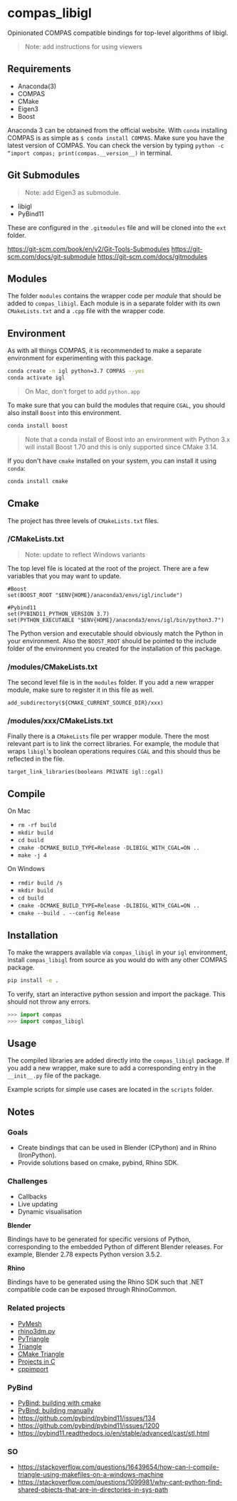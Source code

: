 # compas_libigl

Opinionated COMPAS compatible bindings for top-level algorithms of libigl.

> Note: add instructions for using viewers

## Requirements

* Anaconda(3)
* COMPAS
* CMake
* Eigen3
* Boost

Anaconda 3 can be obtained from the official website. With `conda` installing COMPAS is as simple as `$ conda install COMPAS`. Make sure you have the latest version of COMPAS. You can check the version by typing `python -c “import compas; print(compas.__version__)` in terminal.

## Git Submodules

> Note: add Eigen3 as submodule.

* libigl
* PyBind11

These are configured in the `.gitmodules` file and will be cloned into the `ext` folder.

<https://git-scm.com/book/en/v2/Git-Tools-Submodules>
<https://git-scm.com/docs/git-submodule>
<https://git-scm.com/docs/gitmodules>

## Modules

The folder `modules` contains the wrapper code per *module* that should be added to `compas_libigl`.
Each module is in a separate folder with its own `CMakeLists.txt` and a `.cpp` file with the wrapper code.

## Environment

As with all things COMPAS, it is recommended to make a separate environment for experimenting with this package.

```bash
conda create -n igl python=3.7 COMPAS --yes
conda activate igl
```

> On Mac, don't forget to add `python.app`

To make sure that you can build the modules that require `CGAL`, you should also install `Boost` into this environment.

```bash
conda install boost
```

> Note that a conda install of Boost into an environment with Python 3.x will install Boost 1.70 and this is only supported since CMake 3.14.

If you don't have `cmake` installed on your system, you can install it using `conda`:

```bash
conda install cmake
```

## Cmake

The project has three levels of `CMakeLists.txt` files.

### /CMakeLists.txt

> Note: update to reflect Windows variants

The top level file is located at the root of the project. There are a few variables that you may want to update.

```make
#Boost
set(BOOST_ROOT "$ENV{HOME}/anaconda3/envs/igl/include")

#Pybind11
set(PYBIND11_PYTHON_VERSION 3.7)
set(PYTHON_EXECUTABLE "$ENV{HOME}/anaconda3/envs/igl/bin/python3.7")
```

The Python version and executable should obviously match the Python in your environment. Also the `BOOST_ROOT` should be pointed to the include folder of the environment you created for the installation of this package.

### /modules/CMakeLists.txt

The second level file is in the `modules` folder. If you add a new wrapper module, make sure to register it in this file as well.

```make
add_subdirectory(${CMAKE_CURRENT_SOURCE_DIR}/xxx)
```

### /modules/xxx/CMakeLists.txt

Finally there is a `CMakeLists` file per wrapper module. There the most relevant part is to link the correct libraries. For example, the module that wraps `libigl`'s boolean operations requires `CGAL` and this should thus be reflected in the file.

```make
target_link_libraries(booleans PRIVATE igl::cgal)
```

## Compile

On Mac

* `rm -rf build`
* `mkdir build`
* `cd build`
* `cmake -DCMAKE_BUILD_TYPE=Release -DLIBIGL_WITH_CGAL=ON ..`
* `make -j 4`

On Windows

* `rmdir build /s`
* `mkdir build`
* `cd build`
* `cmake -DCMAKE_BUILD_TYPE=Release -DLIBIGL_WITH_CGAL=ON ..`
* `cmake --build . --config Release`

## Installation

To make the wrappers available via `compas_libigl` in your `igl` environment, install `compas_libigl` from source as you would do with any other COMPAS package.

```bash
pip install -e .
```

To verify, start an interactive python session and import the package. This should not throw any errors.

```python
>>> import compas
>>> import compas_libigl
```

## Usage

The compiled libraries are added directly into the `compas_libigl` package.
If you add a new wrapper, make sure to add a corresponding entry in the `__init__.py` file of the package.

Example scripts for simple use cases are located in the `scripts` folder.

## Notes

### Goals

* Create bindings that can be used in Blender (CPython) and in Rhino (IronPython).
* Provide solutions based on cmake, pybind, Rhino SDK.

### Challenges

* Callbacks
* Live updating
* Dynamic visualisation

**Blender**

Bindings have to be generated for specific versions of Python, corresponding to
the embedded Python of different Blender releases. For example, Blender 2.78 expects
Python version 3.5.2.

**Rhino**

Bindings have to be generated using the Rhino SDK such that .NET compatible code
can be exposed through RhinoCommon.

### Related projects

* [PyMesh](https://github.com/PyMesh/PyMesh)
* [rhino3dm.py](https://github.com/mcneel/rhino3dm/blob/master/RHINO3DM.PY.md)
* [PyTriangle](https://github.com/pletzer/pytriangle)
* [Triangle](https://github.com/drufat/triangle)
* [CMake Triangle](https://github.com/wo80/Triangle)
* [Projects in C](https://userpages.umbc.edu/~rostamia/cbook/triangle.html)
* [cppimport](https://github.com/tbenthompson/cppimport)

### PyBind

* [PyBind: building with cmake](https://pybind11.readthedocs.io/en/stable/compiling.html#building-with-cmake)
* [PyBind: building manually](https://pybind11.readthedocs.io/en/stable/compiling.html#building-manually)
* <https://github.com/pybind/pybind11/issues/134>
* <https://github.com/pybind/pybind11/issues/1200>
* <https://pybind11.readthedocs.io/en/stable/advanced/cast/stl.html>

### SO

* <https://stackoverflow.com/questions/16439654/how-can-i-compile-triangle-using-makefiles-on-a-windows-machine>
* <https://stackoverflow.com/questions/1099981/why-cant-python-find-shared-objects-that-are-in-directories-in-sys-path>
